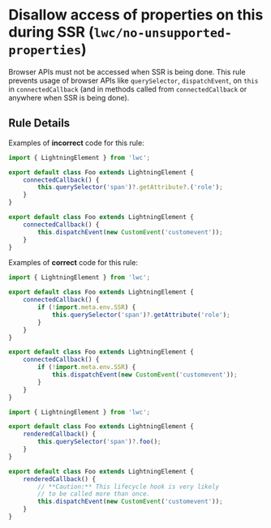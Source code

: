 # Disallow access of properties on this during SSR (`lwc/no-unsupported-properties`)

Browser APIs must not be accessed when SSR is being done. This rule prevents usage of browser APIs like `querySelector`,
`dispatchEvent`, on `this` in `connectedCallback` (and in methods called from `connectedCallback` or anywhere when
SSR is being done).

## Rule Details

Examples of **incorrect** code for this rule:

```js
import { LightningElement } from 'lwc';

export default class Foo extends LightningElement {
    connectedCallback() {
        this.querySelector('span')?.getAttribute?.('role');
    }
}

export default class Foo extends LightningElement {
    connectedCallback() {
        this.dispatchEvent(new CustomEvent('customevent'));
    }
}
```

Examples of **correct** code for this rule:

```js
import { LightningElement } from 'lwc';

export default class Foo extends LightningElement {
    connectedCallback() {
        if (!import.meta.env.SSR) {
            this.querySelector('span')?.getAttribute('role');
        }
    }
}

export default class Foo extends LightningElement {
    connectedCallback() {
        if (!import.meta.env.SSR) {
            this.dispatchEvent(new CustomEvent('customevent'));
        }
    }
}
```

```js
import { LightningElement } from 'lwc';

export default class Foo extends LightningElement {
    renderedCallback() {
        this.querySelector('span')?.foo();
    }
}

export default class Foo extends LightningElement {
    renderedCallback() {
        // **Caution:** This lifecycle hook is very likely
        // to be called more than once.
        this.dispatchEvent(new CustomEvent('customevent'));
    }
}
```

